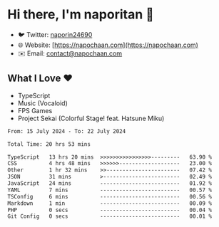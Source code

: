 # Hi there, I'm naporitan 👋

- 🐦 Twitter: [naporin24690](https://twitter.com/naporin24690)
- 🌐 Website: [https://napochaan.com](https://napochaan.com)
- ✉️ Email: [contact@napochaan.com](mailto:contact@napochaan.com)

## What I Love ❤️
- TypeScript
- Music (Vocaloid)
- FPS Games
- Project Sekai (Colorful Stage! feat. Hatsune Miku)

<!--START_SECTION:waka-->

```txt
From: 15 July 2024 - To: 22 July 2024

Total Time: 20 hrs 53 mins

TypeScript   13 hrs 20 mins  >>>>>>>>>>>>>>>>---------   63.90 %
CSS          4 hrs 48 mins   >>>>>>-------------------   23.00 %
Other        1 hr 32 mins    >>-----------------------   07.42 %
JSON         31 mins         >------------------------   02.49 %
JavaScript   24 mins         -------------------------   01.92 %
YAML         7 mins          -------------------------   00.57 %
TSConfig     6 mins          -------------------------   00.56 %
Markdown     1 min           -------------------------   00.09 %
PHP          0 secs          -------------------------   00.04 %
Git Config   0 secs          -------------------------   00.01 %
```

<!--END_SECTION:waka-->

